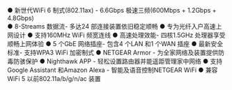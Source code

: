 ● 新世代WiFi 6 制式(802.11ax) - 6.6Gbps 极速三频(600Mbps + 1.2Gbps + 4.8Gbps)   
●  8-Streams 数据流- 多达24 部连接装置依旧稳定顺畅
● 专为光纤入户高速上网设计
● 支持160MHz WiFi 频宽连线
● 高速处理效能- 四核1.5GHz 处理器享受顺畅上网体验
● 5 个GbE 网络插座- 包含4 个LAN 和1 个WAN 插座
● 最新安全标准- 支持WPA3 WiFi 加密制式
● NETGEAR Armor - 为全家网络及装置提供防毒防骇保护
● Nighthawk APP - 轻松设置路由器并能遥距管理家中网络
● 支持Google Assistant 和Amazon Alexa - 智能及语音控制NETGEAR WiFi 
● 兼容WiFi 5 以前802.11a/b/g/n/ac 装置